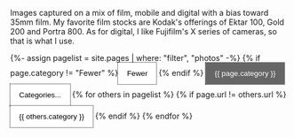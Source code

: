 
Images captured on a mix of film, mobile and digital with a bias toward 35mm film. My favorite film stocks are Kodak's offerings of Ektar 100, Gold 200 and Portra 800. As for digital, I like Fujifilm's X series of cameras, so that is what I use.

<style>
/* Style the buttons */
.btn {
  outline: 1px;
  border: 0px;
  outline-style: dotted;
  outline-color: #010101;
  padding: 12px 16px;
  background-color: white;
  cursor: pointer;
}

.btn:hover {
  background-color: #ddd;
}

.btn.active {
  background-color: #666;
  color: white;
}
</style>

<div id="myBtnContainer">
  {%- assign pagelist = site.pages | where: "filter", "photos" -%}
  {% if page.category != "Fewer" %}<button class="btn" onclick="window.location.href= '/photos/' "> Fewer</button> {% endif %}
  <button class="btn active" onclick="window.location.href= '{{ page.url }} '"> {{ page.category }} </button>
  <button class="btn" onclick="showMore()">Categories...</button>
  <span id="more">
  {% for others in pagelist %}
  {% if page.url != others.url %}
  <button class="btn" onclick="window.location.href= '{{ others.url }}' "> {{ others.category }} </button>
  {% endif %}
  {% endfor %}

  </span>
</div>

<script>

window.location.replace(page.url); 

</script>
